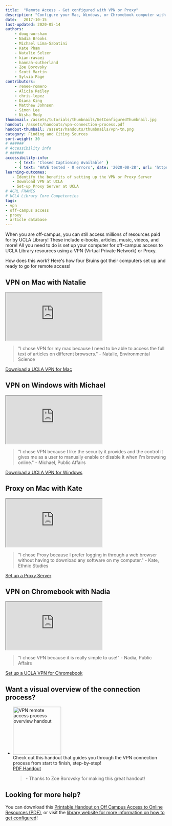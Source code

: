 ```yaml
---
title:  "Remote Access - Get configured with VPN or Proxy"
description: "Configure your Mac, Windows, or Chromebook computer with VPN or Proxy to access the library's many resources."
date:   2017-10-15
last-updated: 2020-05-14
authors: 
    - doug-worsham
    - Nadia Brooks
    - Michael Lima-Sabatini
    - Kate Pham
    - Natalie Selzer
    - kian-ravaei
    - hannah-sutherland
    - Zoe Borovsky
    - Scott Martin
    - Sylvia Page
contributors:
    - renee-romero
    - Alicia Reiley
    - chris-lopez
    - Diana King
    - Matthew Johnson
    - Simon Lee
    - Nisha Mody
thumbnail: /assets/tutorials/thumbnails/GetConfiguredThumbnail.jpg
handout: /assets/handouts/vpn-connection-process.pdf
handout-thumbail: /assets/handouts/thumbnails/vpn-tn.png
category: Finding and Citing Sources
sort-weight: 30
# ######
# Accessibility info
# ######
accessibility-info:
    - { text: 'Closed Captioning Available' }
    - { text: 'WAVE tested - 0 errors', date: '2020-08-28', url: 'https://wave.webaim.org/' }
learning-outcomes:
   - Identify the benefits of setting up the VPN or Proxy Server
   - Download VPN at UCLA 
   - Set-up Proxy Server at UCLA
# ACRL FRAMES
# UCLA Library Core Competencies
tags:
- vpn
- off-campus access
- proxy
- article database
---
```


<p class="intro">When you are off-campus, you can still access millions of resources paid for by UCLA Library! These include e-books, articles, music, videos, and more! All you need to do is set up your computer for off-campus access to UCLA Library resources using a VPN (Virtual Private Network) or Proxy.</p>

<p class="intro">How does this work? Here's how four Bruins got their computers set up and ready to go for remote access!</p>

<div class="row">
    <div class="col-sm-12 col-md-6 mb-3">
        <div class="card h-100">
          <h2 class="card-header">VPN on Mac with Natalie</h2>
          <div class="card-body">
              <div class="embed-responsive embed-responsive-16by9">
                <iframe src="https://www.youtube.com/embed/BimOWaDxk4Y" frameborder="1" allow="accelerometer; autoplay; encrypted-media; gyroscope; picture-in-picture" allowfullscreen></iframe>
              </div>
              <blockquote>"I chose VPN for my mac because I need to be able to access the full text of articles on different browsers." - Natalie, Environmental Science</blockquote>
            <a href="https://ucla.service-now.com/support?id=kb_article&sys_id=2dbb86fef1f3c90060a225727a92e271" class="btn btn-primary">Download a UCLA VPN for Mac</a>
            </div>
        </div>
    </div>
        <div class="col-sm-12 col-md-6 mb-3">
        <div class="card h-100">
          <h2 class="card-header">VPN on Windows with Michael</h2>
          <div class="card-body">
              <div class="embed-responsive embed-responsive-16by9">
                <iframe src="https://www.youtube.com/embed/ZuZclnEuvlo" frameborder="1" allow="accelerometer; autoplay; encrypted-media; gyroscope; picture-in-picture" allowfullscreen></iframe>
                </div>
              <blockquote>"I chose VPN because I like the security it provides and the control it gives me as a user to manually enable or disable it when I'm browsing online." - Michael, Public Affairs</blockquote>
            <a href="https://ucla.service-now.com/support?id=kb_article&sys_id=kb0010923" class="btn btn-primary">Download a UCLA VPN for Windows</a>
            </div>
        </div>
    </div>
</div>

<div class="row">
    <div class="col-sm-12 col-md-6 mb-3">
        <div class="card h-100">
          <h2 class="card-header">Proxy on Mac with Kate</h2>
          <div class="card-body">
              <div class="embed-responsive embed-responsive-16by9">
                <iframe src="https://www.youtube.com/embed/h1vVy_WuxYk" frameborder="1" allow="accelerometer; autoplay; encrypted-media; gyroscope; picture-in-picture" allowfullscreen></iframe>
              </div>
              <blockquote>"I chose Proxy because I prefer logging in through a web browser without having to download any software on my computer." - Kate, Ethnic Studies</blockquote>
            <a href="https://www.it.ucla.edu/it-support-center/services/proxy-server" class="btn btn-primary">Set up a Proxy Server</a>
            </div>
        </div>
    </div>
        <div class="col-sm-12 col-md-6 mb-3">
        <div class="card h-100">
          <h2 class="card-header">VPN on Chromebook with Nadia</h2>
          <div class="card-body">
              <div class="embed-responsive embed-responsive-16by9">
              <iframe src="https://www.youtube.com/embed/I9Kwrf_xyr0" frameborder="1" allow="accelerometer; autoplay; encrypted-media; gyroscope; picture-in-picture" allowfullscreen></iframe>
              </div>
              <blockquote>"I chose VPN because it is really simple to use!" - Nadia, Public Affairs</blockquote>
              <a href="https://ucla.service-now.com/support?id=kb_article&sys_id=b4bd7aeb4f63bec09798a3928110c7c4" class="btn btn-primary">Set up a UCLA VPN for Chromebook</a>
            </div>
        </div>
    </div>
</div>

<h2 class="mt-5">Want a visual overview of the connection process?</h2>
<ul class="list-unstyled">
  <li class="media">
      <a href="https://ucla.box.com/s/gqyc4gmi2qi5teozk982jh38wh98up21" target="_blank">
          <img src="{{ '/assets/images/vpn-connection-handout-icon.jpg' | relative_url }}" class="mr-3" style="width: 150px;" alt="VPN remote access process overview handout"></a>
    <div class="media-body">
      Check out this handout that guides you through the VPN connection process from start to finish, step-by-step!<br>
         <a href="https://ucla.box.com/s/gqyc4gmi2qi5teozk982jh38wh98up21" target="_blank" class="btn btn-primary">PDF Handout</a>
        <blockquote> - Thanks to Zoe Borovsky for making this great handout!</blockquote>
    </div>
  </li>
</ul>


<h2>Looking for more help?</h2>

<p>You can download this <a href="https://www.library.ucla.edu/sites/default/files/Off%20Campus%20Access%20to%20Online%20Resources%20-%20v3.pdf" target="_blank">Printable Handout on Off Campus Access to Online Resources (PDF)</a>, or visit the <a href="http://www.library.ucla.edu/use/computers-computing-services/connect-campus" target="_blank">library website for more information on how to get configured</a>!</p>



<!-- include embed-and-share-buttons.html ? -->
